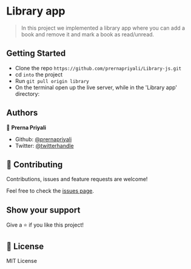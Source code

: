 # Library app

> In this project we implemented a library app where you can add a book and remove it and mark a book as read/unread.

## Getting Started

- Clone the repo `https://github.com/prernapriyali/Library-js.git`
- cd `into` the project
- Run `git pull origin library`
- On the terminal open up the live server, while in the 'Library app' directory:

## Authors

👤 **Prerna Priyali**

- Github: [@prernapriyali](https://github.com/prernapriyali)
- Twitter: [@twitterhandle](https://twitter.com/prerna96440861)



## 🤝 Contributing

Contributions, issues and feature requests are welcome!

Feel free to check the [issues page](issues/).

## Show your support

Give a ⭐️ if you like this project!

## 📝 License

MIT License